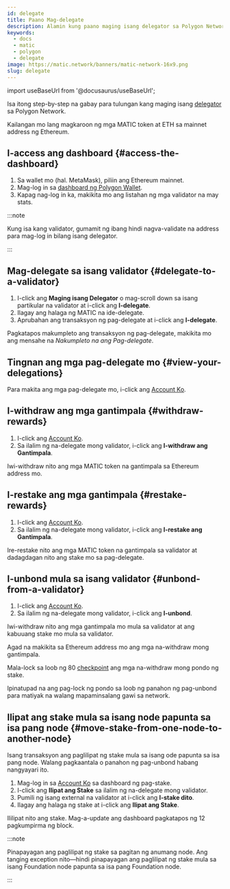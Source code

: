 ```yaml
---
id: delegate
title: Paano Mag-delegate
description: Alamin kung paano maging isang delegator sa Polygon Network.
keywords:
  - docs
  - matic
  - polygon
  - delegate
image: https://matic.network/banners/matic-network-16x9.png
slug: delegate
---
```

import useBaseUrl from '@docusaurus/useBaseUrl';

Isa itong step-by-step na gabay para tulungan kang maging isang [delegator](/docs/maintain/glossary#delegator) sa Polygon Network.

Kailangan mo lang magkaroon ng mga MATIC token at ETH sa mainnet address ng Ethereum.

## I-access ang dashboard {#access-the-dashboard}

1. Sa wallet mo (hal. MetaMask), piliin ang Ethereum mainnet.
1. Mag-log in sa [dashboard ng Polygon Wallet](https://wallet-dev.polygon.technology/staking/).
1. Kapag nag-log in ka, makikita mo ang listahan ng mga validator na may stats.

:::note

Kung isa kang validator, gumamit ng ibang hindi nagva-validate na address para mag-log in bilang isang delegator.

:::

## Mag-delegate sa isang validator {#delegate-to-a-validator}

1. I-click ang **Maging isang Delegator** o mag-scroll down sa isang partikular na validator at i-click ang **I-delegate**.
1. Ilagay ang halaga ng MATIC na ide-delegate.
1. Aprubahan ang transaksyon ng pag-delegate at i-click ang **I-delegate**.

Pagkatapos makumpleto ang transaksyon ng pag-delegate, makikita mo ang mensahe na *Nakumpleto na ang Pag-delegate*.

## Tingnan ang mga pag-delegate mo {#view-your-delegations}

Para makita ang mga pag-delegate mo, i-click ang [Account Ko](https://wallet.polygon.technology/staking/my-account).

## I-withdraw ang mga gantimpala {#withdraw-rewards}

1. I-click ang [Account Ko](https://wallet.polygon.technology/staking/my-account).
1. Sa ilalim ng na-delegate mong validator, i-click ang **I-withdraw ang Gantimpala**.

Iwi-withdraw nito ang mga MATIC token na gantimpala sa Ethereum address mo.

## I-restake ang mga gantimpala {#restake-rewards}

1. I-click ang [Account Ko](https://wallet.polygon.technology/staking/my-account).
1. Sa ilalim ng na-delegate mong validator, i-click ang **I-restake ang Gantimpala**.

Ire-restake nito ang mga MATIC token na gantimpala sa validator at dadagdagan nito ang stake mo sa pag-delegate.

## I-unbond mula sa isang validator {#unbond-from-a-validator}

1. I-click ang [Account Ko](https://wallet.polygon.technology/staking/my-account).
1. Sa ilalim ng na-delegate mong validator, i-click ang **I-unbond**.

Iwi-withdraw nito ang mga gantimpala mo mula sa validator at ang kabuuang stake mo mula sa validator.

Agad na makikita sa Ethereum address mo ang mga na-withdraw mong gantimpala.

Mala-lock sa loob ng 80 [checkpoint](../glossary#checkpoint-transaction) ang mga na-withdraw mong pondo ng stake.

Ipinatupad na ang pag-lock ng pondo sa loob ng panahon ng pag-unbond para matiyak na walang mapaminsalang gawi sa network.

## Ilipat ang stake mula sa isang node papunta sa isa pang node {#move-stake-from-one-node-to-another-node}

Isang transaksyon ang paglilipat ng stake mula sa isang ode papunta sa isa pang node. Walang pagkaantala o panahon ng pag-unbond habang nangyayari ito.

1. Mag-log in sa [Account Ko](https://wallet-dev.polygon.technology/staking/my-account) sa dashboard ng pag-stake.
1. I-click ang **Ilipat ang Stake** sa ilalim ng na-delegate mong validator.
1. Pumili ng isang external na validator at i-click ang **I-stake dito**.
1. Ilagay ang halaga ng stake at i-click ang **Ilipat ang Stake**.

Ililipat nito ang stake. Mag-a-update ang dashboard pagkatapos ng 12 pagkumpirma ng block.

:::note

Pinapayagan ang paglilipat ng stake sa pagitan ng anumang node. Ang tanging exception nito—hindi pinapayagan ang paglilipat ng stake mula sa isang Foundation node papunta sa isa pang Foundation node.

:::
